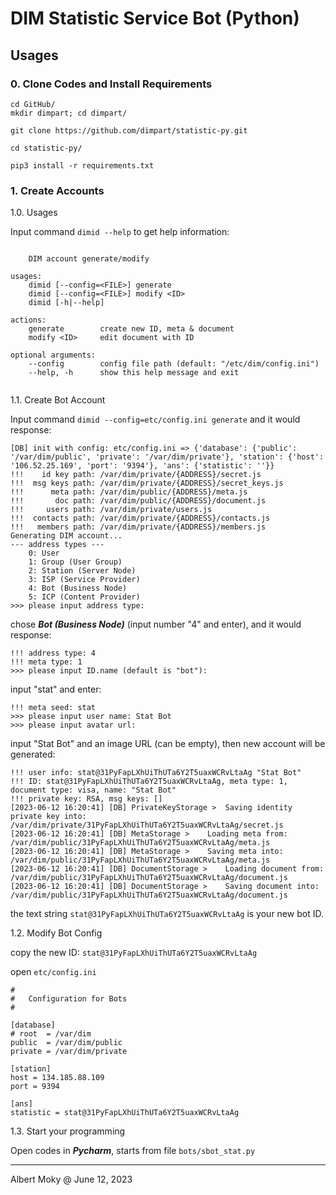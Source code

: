 # DIM Statistic Service Bot (Python)

## Usages

### 0. Clone Codes and Install Requirements

```
cd GitHub/
mkdir dimpart; cd dimpart/

git clone https://github.com/dimpart/statistic-py.git

cd statistic-py/

pip3 install -r requirements.txt
```

### 1. Create Accounts

1.0. Usages

Input command ```dimid --help``` to get help information:

```

    DIM account generate/modify

usages:
    dimid [--config=<FILE>] generate
    dimid [--config=<FILE>] modify <ID>
    dimid [-h|--help]

actions:
    generate        create new ID, meta & document
    modify <ID>     edit document with ID

optional arguments:
    --config        config file path (default: "/etc/dim/config.ini")
    --help, -h      show this help message and exit


```

1.1. Create Bot Account

Input command ```dimid --config=etc/config.ini generate``` and it would response:

```
[DB] init with config: etc/config.ini => {'database': {'public': '/var/dim/public', 'private': '/var/dim/private'}, 'station': {'host': '106.52.25.169', 'port': '9394'}, 'ans': {'statistic': ''}}
!!!    id key path: /var/dim/private/{ADDRESS}/secret.js
!!!  msg keys path: /var/dim/private/{ADDRESS}/secret_keys.js
!!!      meta path: /var/dim/public/{ADDRESS}/meta.js
!!!       doc path: /var/dim/public/{ADDRESS}/document.js
!!!     users path: /var/dim/private/users.js
!!!  contacts path: /var/dim/private/{ADDRESS}/contacts.js
!!!   members path: /var/dim/private/{ADDRESS}/members.js
Generating DIM account...
--- address types ---
    0: User
    1: Group (User Group)
    2: Station (Server Node)
    3: ISP (Service Provider)
    4: Bot (Business Node)
    5: ICP (Content Provider)
>>> please input address type:
```

chose ***Bot (Business Node)*** (input number "4" and enter), and it would response:

```
!!! address type: 4
!!! meta type: 1
>>> please input ID.name (default is "bot"):
```

input "stat" and enter:

```
!!! meta seed: stat
>>> please input user name: Stat Bot
>>> please input avatar url:
```

input "Stat Bot" and an image URL (can be empty), then new account will be generated:

```
!!! user info: stat@31PyFapLXhUiThUTa6Y2T5uaxWCRvLtaAg "Stat Bot" 
!!! ID: stat@31PyFapLXhUiThUTa6Y2T5uaxWCRvLtaAg, meta type: 1, document type: visa, name: "Stat Bot"
!!! private key: RSA, msg keys: []
[2023-06-12 16:20:41] [DB] PrivateKeyStorage >	Saving identity private key into: /var/dim/private/31PyFapLXhUiThUTa6Y2T5uaxWCRvLtaAg/secret.js
[2023-06-12 16:20:41] [DB] MetaStorage >	Loading meta from: /var/dim/public/31PyFapLXhUiThUTa6Y2T5uaxWCRvLtaAg/meta.js
[2023-06-12 16:20:41] [DB] MetaStorage >	Saving meta into: /var/dim/public/31PyFapLXhUiThUTa6Y2T5uaxWCRvLtaAg/meta.js
[2023-06-12 16:20:41] [DB] DocumentStorage >	Loading document from: /var/dim/public/31PyFapLXhUiThUTa6Y2T5uaxWCRvLtaAg/document.js
[2023-06-12 16:20:41] [DB] DocumentStorage >	Saving document into: /var/dim/public/31PyFapLXhUiThUTa6Y2T5uaxWCRvLtaAg/document.js
```

the text string ```stat@31PyFapLXhUiThUTa6Y2T5uaxWCRvLtaAg``` is your new bot ID.


1.2. Modify Bot Config

copy the new ID: ```stat@31PyFapLXhUiThUTa6Y2T5uaxWCRvLtaAg```

open ```etc/config.ini```

```
#
#   Configuration for Bots
#

[database]
# root  = /var/dim
public  = /var/dim/public
private = /var/dim/private

[station]
host = 134.185.88.109
port = 9394

[ans]
statistic = stat@31PyFapLXhUiThUTa6Y2T5uaxWCRvLtaAg
```

1.3. Start your programming

Open codes in ***Pycharm***, starts from file ```bots/sbot_stat.py```

----
Albert Moky @ June 12, 2023
